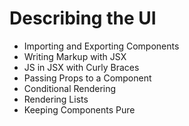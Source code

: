 # Describing the UI

- Importing and Exporting Components
- Writing Markup with JSX
- JS in JSX with Curly Braces
- Passing Props to a Component
- Conditional Rendering
- Rendering Lists
- Keeping Components Pure
